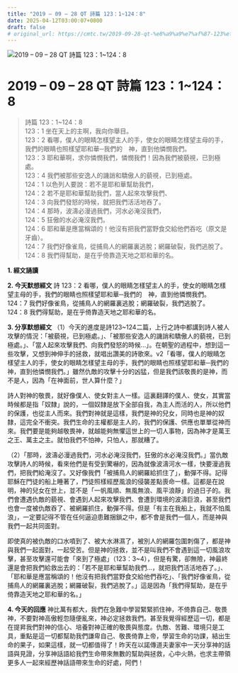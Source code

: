 ```yaml
---
title: "2019 – 09 – 28 QT 詩篇 123：1~124：8"
date: 2025-04-12T03:00:07+0800
draft: false
# original_url: https://cmtc.tw/2019-09-28-qt-%e8%a9%a9%e7%af%87-123%ef%bc%9a1124%ef%bc%9a8
---
```


![2019 – 09 – 28 QT 詩篇 123：1\~124：8](/images/qt.jpg   "2019 – 09 – 28 QT 詩篇 123：1\~124：8")

# 2019 – 09 – 28 QT 詩篇 123：1\~124：8

> 詩篇 123：1\~124：8  
> 123：1 坐在天上的主啊，我向你舉目。  
> 123：2 看哪，僕人的眼睛怎樣望主人的手，使女的眼睛怎樣望主母的手，我們的眼睛也照樣望耶和華─我們的　神，直到他憐憫我們。  
> 123：3 耶和華啊，求你憐憫我們，憐憫我們！因為我們被藐視，已到極處。  
> 123：4 我們被那些安逸人的譏誚和驕傲人的藐視，已到極處。  
> 124：1 以色列人要說：若不是耶和華幫助我們，  
> 124：2 若不是耶和華幫助我們，當人起來攻擊我們、  
> 124：3 向我們發怒的時候，就把我們活活地吞了。  
> 124：4 那時，波濤必漫過我們，河水必淹沒我們，  
> 124：5 狂傲的水必淹沒我們。  
> 124：6 耶和華是應當稱頌的！他沒有把我們當野食交給他們吞吃（原文是牙齒）。  
> 124：7 我們好像雀鳥，從捕鳥人的網羅裏逃脫；網羅破裂，我們逃脫了。  
> 124：8 我們得幫助，是在乎倚靠造天地之耶和華的名。

**1. 經文誦讀**

**2.  今天默想經文**
詩 123：2 看哪，僕人的眼睛怎樣望主人的手，使女的眼睛怎樣望主母的手，我們的眼睛也照樣望耶和華─我們的　神，直到他憐憫我們。  
124：7 我們好像雀鳥，從捕鳥人的網羅裏逃脫；網羅破裂，我們逃脫了。  
124：8 我們得幫助，是在乎倚靠造天地之耶和華的名。

**3. 分享默想經文**
（1）今天的進度是詩123\~124二篇，上行之詩中都講到詩人被人攻擊的情況：「被藐視，已到極處。」、「被那些安逸人的譏誚和驕傲人的藐視，已到極處。」、「當人起來攻擊我們、向我們發怒的時候…」。在朝聖的過程中，想到這一些攻擊，又想到神伸手的拯救，就唱出讚美的詩歌來。v2「看哪，僕人的眼睛怎樣望主人的手，使女的眼睛怎樣望主母的手，我們的眼睛也照樣望耶和華─我們的 神，直到他憐憫我們。」雖然仇敵的攻擊十分的凶猛，但是我們該敬畏的是神，而不是人，因為「在神面前，世人算什麼？」

詩人對神的敬畏，就好像僕人、使女對主人一樣。這裏翻譯的僕人、使女，其實當時候都是指「奴隸」說的，一個奴隸是放下全部自我，為主人而活的人，所以他們的保護，也從主人而來。我們對神就是這樣，我們是神的兒女，同時也是神的奴隸，這完全不衝突。我們生命的主權都是主人的，我們的保護、供應也單單從神而來。我們要是能夠越敬畏神，就越能夠無懼這世上的一切人事物，因為神才是萬王之王、萬主之主。就怕我們不怕神，只怕人，那就糟了。

（2）「那時，波濤必漫過我們，河水必淹沒我們，狂傲的水必淹沒我們。」當仇敵攻擊詩人的時候，看來他們是有受到驚嚇的，因為就像波濤河水一樣，快要漫過我們，把我們給淹沒了。又好像我們「被捕鳥人的網羅給抓住了」，動彈不得。記得耶穌在門徒的船上睡著了，門徒照樣經歷風浪的侵襲差點喪命一樣。這都是在說明，神的兒女在世上，並不是「一帆風順、無風無浪、風平浪靜」的過日子的。我們會遭遇仇敵的藐視、會遇到人起來攻擊我們、會遭到環境的波濤巨浪，甚至我們也會一度被仇敵吞了、被網羅抓住，動彈不得。但是「有主在我船上，我就不怕風浪」，一定要記得不管在任何逼迫患難捆鎖之中，都不會是我們一個人，而是神與我們一起共同面對。

即使真的被仇敵的口水噴到了、被大水淋濕了，被別人的網羅包圍刺傷了，都是神與我們一起面對，一起受苦。但是神的拯救，並不是叫我們不會遇到這一切風浪攻擊，甚至攻擊還可能會「來到了極處」（123：3\~4），但是有驚，卻無險，神最終還是會把我們給救出去的：「若不是耶和華幫助我們…，就把我們活活地吞了。」、「耶和華是應當稱頌的！他沒有把我們當野食交給他們吞吃」、「我們好像雀鳥，從捕鳥人的網羅裏逃脫；網羅破裂，我們逃脫了。」這是因為「我們得幫助，是在乎倚靠造天地之耶和華的名。」

**4. 今天的回應**
神比萬有都大，我們在急難中學習緊緊抓住神，不倚靠自己、敬畏神，不要對神高傲輕忽隨便亂來，神必定拯救我們。甚至我覺得經歷這一切，都是在提昇我們對神的信心、培養對神正確的敬畏與態度。仇敵、苦難、環境只是工具，重點是這一切都幫助我們謙卑自己、敬畏倚靠上帝，學習生命的功課，結出生命的果子，如果這樣，就一切都值得了！昨天在以諾傳道夫妻家中一天分享神的話語與見證，分享神話語給我們生命帶來無數的幫助與拯救，心中火熱，也求主帶領更多人一起來經歷神話語帶來生命的好處，阿們！
